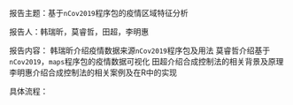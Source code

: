 报告主题：基于`nCov2019`程序包的疫情区域特征分析

报告人：韩瑞昕，莫睿哲，田超，李明惠

报告内容：
韩瑞昕介绍疫情数据来源`nCov2019`程序包及用法
莫睿哲介绍基于`nCov2019`，`maps`程序包的疫情数据可视化
田超介绍合成控制法的相关背景及原理
李明惠介绍合成控制法的相关案例及在R中的实现

具体流程：
